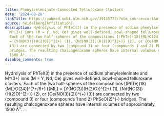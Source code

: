 ```yaml
---
title: Phenylseleninate-Connected Telluroxane Clusters
date: '2024-08-26'
linkTitle: https://pubmed.ncbi.nlm.nih.gov/39185777/?utm_source=curl&utm_medium=rss&utm_campaign=pubmed-2&utm_content=1FakS-2QOkCT8HsMOQP1bCRQ4YzyumYOmxmF0moLsQ3dFB1E9V&fc=20220326224207&ff=20240826183747&v=2.18.0.post9+e462414
source: heidelberg[Affiliation]
description: Hydrolysis of PhTeI(3) in the presence of sodium phenylseleninate and
  M^(3+) ions (M = Y, Nd, Ce) gives well-defined, bowl-shaped telluroxane clusters.
  Each of the two half-spheres of the compositions [(PhTe)(18){ML}O(24)]^(7+/8+) ({ML}
  = {Y(NO(3))(H(2)O)}^(2+) (1), {Nd(NO(3))(H(2)O)^(2+)} (2), or {Ce(NO(3))(2)}^(+)
  (3)) are connected by two (compound 3) or four (compounds 1 and 2) PhSeO(2)^(-)
  bridges. The resulting chalcogenoxane spheres have internal volumes of approximately
  1500 Å³. ...
disable_comments: true
---
```

Hydrolysis of PhTeI(3) in the presence of sodium phenylseleninate and M^(3+) ions (M = Y, Nd, Ce) gives well-defined, bowl-shaped telluroxane clusters. Each of the two half-spheres of the compositions [(PhTe)(18){ML}O(24)]^(7+/8+) ({ML} = {Y(NO(3))(H(2)O)}^(2+) (1), {Nd(NO(3))(H(2)O)^(2+)} (2), or {Ce(NO(3))(2)}^(+) (3)) are connected by two (compound 3) or four (compounds 1 and 2) PhSeO(2)^(-) bridges. The resulting chalcogenoxane spheres have internal volumes of approximately 1500 Å³. ...